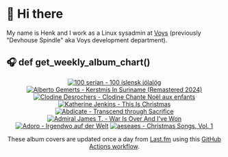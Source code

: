 # 👋 Hi there

My name is Henk and I work as a Linux sysadmin at <a href="https://www.voys.co/about/">Voys</a> (previously "Devhouse Spindle" aka Voys development department).

## 🎧 def get_weekly_album_chart()
<!-- lastfm -->
<p align="center"><a href="https://www.last.fm/music/100+ser%C3%ADan/100+%C3%ADslensk+j%C3%B3lal%C3%B6g"><img src="https://lastfm.freetls.fastly.net/i/u/64s/0fe9baa247d2e080b4a5798d3eba68f9.jpg" title="100 serían - 100 íslensk jólalög"></a> <a href="https://www.last.fm/music/Alberto+Gemerts/Kerstmis+In+Suriname+(Remastered+2024)"><img src="https://lastfm.freetls.fastly.net/i/u/64s/95870a9684fc4e137963adf5b8756431.jpg" title="Alberto Gemerts - Kerstmis In Suriname (Remastered 2024)"></a> <a href="https://www.last.fm/music/Clodine+Desrochers/Clodine+Chante+No%C3%ABl+aux+enfants"><img src="https://lastfm.freetls.fastly.net/i/u/64s/00b6feacf1394c3b8db205361fe393d7.jpg" title="Clodine Desrochers - Clodine Chante Noël aux enfants"></a> <a href="https://www.last.fm/music/Katherine+Jenkins/This+Is+Christmas"><img src="https://lastfm.freetls.fastly.net/i/u/64s/bf26b36cd2ccd5bc70cd9364fe90435d.jpg" title="Katherine Jenkins - This Is Christmas"></a> <a href="https://www.last.fm/music/Abdicate/Transcend+through+Sacrifice"><img src="https://lastfm.freetls.fastly.net/i/u/64s/422e25df303c4444b96885f38951071e.jpg" title="Abdicate - Transcend through Sacrifice"></a> <a href="https://www.last.fm/music/Admiral+James+T./War+Is+Over+And+I%27ve+Won"><img src="https://lastfm.freetls.fastly.net/i/u/64s/3ce5edd6c8e371b4579003dd31bbbfb7.jpg" title="Admiral James T. - War Is Over And I've Won"></a> <a href="https://www.last.fm/music/Adoro/Irgendwo+auf+der+Welt"><img src="https://lastfm.freetls.fastly.net/i/u/64s/95766b782a902971f150860f079344c3.jpg" title="Adoro - Irgendwo auf der Welt"></a> <a href="https://www.last.fm/music/aeseaes/Christmas+Songs,+Vol.+1"><img src="https://lastfm.freetls.fastly.net/i/u/64s/8f8c066ab361d7d8f8d2136191806b9d.jpg" title="aeseaes - Christmas Songs, Vol. 1"></a> </p>

<p align="center">These album covers are updated once a day from <a href="https://www.last.fm/user/hbokh">Last.fm</a> using this <a href="https://github.com/marketplace/actions/lastfm-to-markdown">GitHub Actions workflow</a>.</p>
